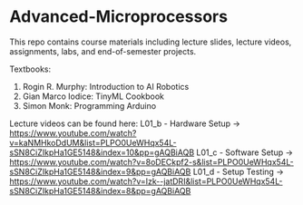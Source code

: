 # Advanced-Microprocessors
This repo contains course materials including lecture slides, lecture videos, assignments, labs, and end-of-semester projects.

Textbooks:
1. Rogin R. Murphy: Introduction to AI Robotics
2. Gian Marco Iodice: TinyML Cookbook
3. Simon Monk: Programming Arduino

Lecture videos can be found here:
 L01_b - Hardware Setup -> https://www.youtube.com/watch?v=kaNMHkoDdUM&list=PLPO0UeWHqx54L-sSN8CiZIkpHa1GE5148&index=10&pp=gAQBiAQB 
 L01_c - Software Setup -> https://www.youtube.com/watch?v=8oDECkpf2-s&list=PLPO0UeWHqx54L-sSN8CiZIkpHa1GE5148&index=9&pp=gAQBiAQB 
 L01_d - Setup Testing -> https://www.youtube.com/watch?v=Izk--jatDRI&list=PLPO0UeWHqx54L-sSN8CiZIkpHa1GE5148&index=8&pp=gAQBiAQB 
